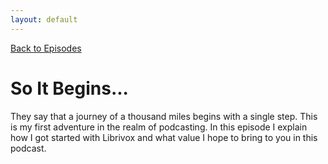 ```yaml
---
layout: default
---
```

[Back to Episodes](/index.html)

# So It Begins...

They say that a journey of a thousand miles begins with a single step. This is my first adventure in the realm of podcasting. In this episode I explain how I got started with Librivox and what value I hope to bring to you in this podcast.
